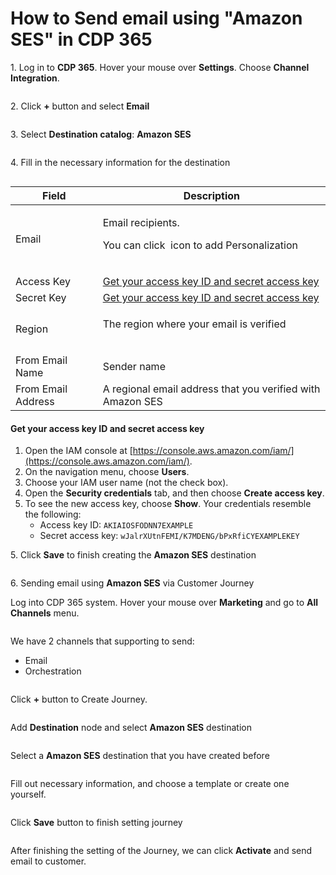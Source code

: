 # How to Send email using "Amazon SES" in CDP 365

1\. Log in to **CDP 365**. Hover your mouse over **Settings**. Choose **Channel Integration**.

<figure><img src="../../.gitbook/assets/image (3181).png" alt=""><figcaption></figcaption></figure>

2\. Click **+** button and select **Email**

<figure><img src="../../.gitbook/assets/image (3182).png" alt=""><figcaption></figcaption></figure>

3\. Select **Destination catalog**: **Amazon SES**

<figure><img src="../../.gitbook/assets/image (3285).png" alt=""><figcaption></figcaption></figure>

4\. Fill in the necessary information for the destination

<figure><img src="../../.gitbook/assets/image (3287).png" alt=""><figcaption></figcaption></figure>

| Field              | Description                                                                                                                                                                                                                                                                                   |
| ------------------ | --------------------------------------------------------------------------------------------------------------------------------------------------------------------------------------------------------------------------------------------------------------------------------------------- |
| Email              | <p>Email recipients. </p><p>You can click <img src="../../.gitbook/assets/image (1881).png" alt=""> icon to add Personalization</p><p><img src="../../.gitbook/assets/image (3185).png" alt="" data-size="original"></p>                                                                      |
| Access Key         | [Get your access key ID and secret access key](https://app.gitbook.com/o/-LzunofLVjpTa_-p1PQt/s/mECwNqMNUmu6OXHSYgDv/quick-start-guide/how-to-send-email-using-amazon-ses-in-cdp-365#get-your-access-key-id-and-secret-access-key)                                                            |
| Secret Key         | [Get your access key ID and secret access key](how-to-send-email-using-amazon-ses-in-cdp-365.md#get-your-access-key-id-and-secret-access-key)                                                                                                                                                 |
| Region             | <p>The region where your email is verified</p><p><img src="https://files.gitbook.com/v0/b/gitbook-x-prod.appspot.com/o/spaces%2FmECwNqMNUmu6OXHSYgDv%2Fuploads%2FfTupBie2WQUOB4pWevvh%2Fimage.png?alt=media&#x26;token=3e58b660-a452-4c81-bb4c-52fc47f1b782" alt="" data-size="original"></p> |
| From Email Name    | Sender name                                                                                                                                                                                                                                                                                   |
| From Email Address | A regional email address that you verified with Amazon SES                                                                                                                                                                                                                                    |

#### **Get your access key ID and secret access key**

1. Open the IAM console at [https://console.aws.amazon.com/iam/](https://console.aws.amazon.com/iam/).
2. On the navigation menu, choose **Users**.
3. Choose your IAM user name (not the check box).
4. Open the **Security credentials** tab, and then choose **Create access key**.
5. To see the new access key, choose **Show**. Your credentials resemble the following:
   * Access key ID: `AKIAIOSFODNN7EXAMPLE`
   * Secret access key: `wJalrXUtnFEMI/K7MDENG/bPxRfiCYEXAMPLEKEY`&#x20;

5\. Click **Save** to finish creating the **Amazon SES** destination

<figure><img src="../../.gitbook/assets/image (3288).png" alt=""><figcaption></figcaption></figure>

6\. Sending email using **Amazon SES** via Customer Journey

Log into CDP 365 system. Hover your mouse over **Marketing** and go to **All Channels** menu.

<figure><img src="../../.gitbook/assets/image (3188).png" alt=""><figcaption></figcaption></figure>

We have 2 channels that supporting to send:

* Email
* Orchestration

<figure><img src="../../.gitbook/assets/image (3189).png" alt=""><figcaption></figcaption></figure>

Click **+** button to Create Journey.

<figure><img src="../../.gitbook/assets/image (3190).png" alt=""><figcaption></figcaption></figure>

Add **Destination** node and select **Amazon SES** destination

<figure><img src="../../.gitbook/assets/image (3289).png" alt=""><figcaption></figcaption></figure>

Select a **Amazon SES** destination that you have created before

<figure><img src="../../.gitbook/assets/image (3290).png" alt=""><figcaption></figcaption></figure>

Fill out necessary information, and choose a template or create one yourself.

<figure><img src="../../.gitbook/assets/image (3291).png" alt=""><figcaption></figcaption></figure>

Click **Save** button to finish setting journey

<figure><img src="../../.gitbook/assets/image (3292).png" alt=""><figcaption></figcaption></figure>

After finishing the setting of the Journey, we can click **Activate** and send email to customer.
